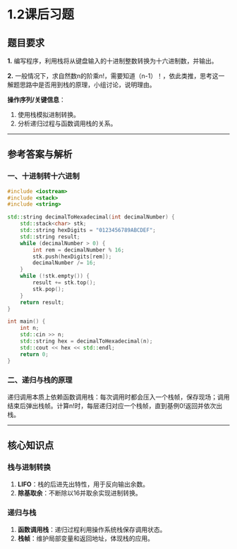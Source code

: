 # 1.2课后习题

## 题目要求
**1.** 编写程序，利用栈将从键盘输入的十进制整数转换为十六进制数，并输出。

**2.** 一般情况下，求自然数n的阶乘n!，需要知道（n-1）！，依此类推，思考这一解题思路中是否用到栈的原理，小组讨论，说明理由。

**操作序列/关键信息**：
1. 使用栈模拟进制转换。
2. 分析递归过程与函数调用栈的关系。

---

## 参考答案与解析

### 一、十进制转十六进制
```cpp
#include <iostream>
#include <stack>
#include <string>

std::string decimalToHexadecimal(int decimalNumber) {
    std::stack<char> stk;
    std::string hexDigits = "0123456789ABCDEF";
    std::string result;
    while (decimalNumber > 0) {
        int rem = decimalNumber % 16;
        stk.push(hexDigits[rem]);
        decimalNumber /= 16;
    }
    while (!stk.empty()) {
        result += stk.top();
        stk.pop();
    }
    return result;
}

int main() {
    int n;
    std::cin >> n;
    std::string hex = decimalToHexadecimal(n);
    std::cout << hex << std::endl;
    return 0;
}
```

### 二、递归与栈的原理
递归调用本质上依赖函数调用栈：每次调用时都会压入一个栈帧，保存现场；调用结束后弹出栈帧。计算n!时，每层递归对应一个栈帧，直到基例0!返回并依次出栈。

---

## 核心知识点

### 栈与进制转换
1. **LIFO**：栈的后进先出特性，用于反向输出余数。
2. **除基取余**：不断除以16并取余实现进制转换。

### 递归与栈
1. **函数调用栈**：递归过程利用操作系统栈保存调用状态。
2. **栈帧**：维护局部变量和返回地址，体现栈的应用。

